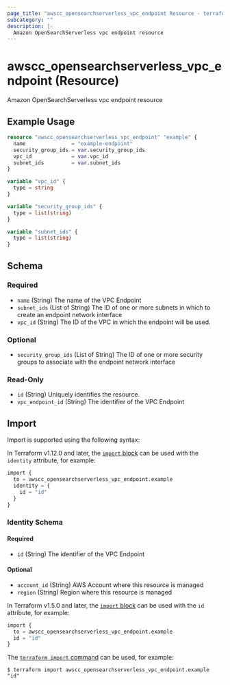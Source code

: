 ```yaml
---
page_title: "awscc_opensearchserverless_vpc_endpoint Resource - terraform-provider-awscc"
subcategory: ""
description: |-
  Amazon OpenSearchServerless vpc endpoint resource
---
```


# awscc_opensearchserverless_vpc_endpoint (Resource)

Amazon OpenSearchServerless vpc endpoint resource

## Example Usage

```terraform
resource "awscc_opensearchserverless_vpc_endpoint" "example" {
  name               = "example-endpoint"
  security_group_ids = var.security_group_ids
  vpc_id             = var.vpc_id
  subnet_ids         = var.subnet_ids
}

variable "vpc_id" {
  type = string
}

variable "security_group_ids" {
  type = list(string)
}

variable "subnet_ids" {
  type = list(string)
}
```

<!-- schema generated by tfplugindocs -->
## Schema

### Required

- `name` (String) The name of the VPC Endpoint
- `subnet_ids` (List of String) The ID of one or more subnets in which to create an endpoint network interface
- `vpc_id` (String) The ID of the VPC in which the endpoint will be used.

### Optional

- `security_group_ids` (List of String) The ID of one or more security groups to associate with the endpoint network interface

### Read-Only

- `id` (String) Uniquely identifies the resource.
- `vpc_endpoint_id` (String) The identifier of the VPC Endpoint

## Import

Import is supported using the following syntax:

In Terraform v1.12.0 and later, the [`import` block](https://developer.hashicorp.com/terraform/language/import) can be used with the `identity` attribute, for example:

```terraform
import {
  to = awscc_opensearchserverless_vpc_endpoint.example
  identity = {
    id = "id"
  }
}
```

<!-- schema generated by tfplugindocs -->
### Identity Schema

#### Required

- `id` (String) The identifier of the VPC Endpoint

#### Optional

- `account_id` (String) AWS Account where this resource is managed
- `region` (String) Region where this resource is managed

In Terraform v1.5.0 and later, the [`import` block](https://developer.hashicorp.com/terraform/language/import) can be used with the `id` attribute, for example:

```terraform
import {
  to = awscc_opensearchserverless_vpc_endpoint.example
  id = "id"
}
```

The [`terraform import` command](https://developer.hashicorp.com/terraform/cli/commands/import) can be used, for example:

```shell
$ terraform import awscc_opensearchserverless_vpc_endpoint.example "id"
```